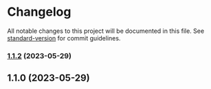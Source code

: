 # Changelog

All notable changes to this project will be documented in this file. See [standard-version](https://github.com/conventional-changelog/standard-version) for commit guidelines.

### [1.1.2](https://github.com/HalseySpicy/Geeker-Admin/compare/v1.1.1...v1.1.2) (2023-05-29)

## 1.1.0 (2023-05-29)
